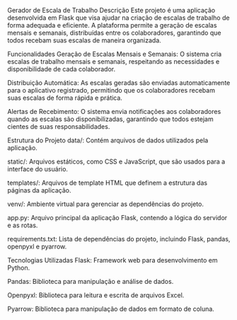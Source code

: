 Gerador de Escala de Trabalho
Descrição
Este projeto é uma aplicação desenvolvida em Flask que visa ajudar na criação de escalas de trabalho de forma adequada e eficiente. A plataforma permite a geração de escalas mensais e semanais, distribuídas entre os colaboradores, garantindo que todos recebam suas escalas de maneira organizada.

Funcionalidades
Geração de Escalas Mensais e Semanais: O sistema cria escalas de trabalho mensais e semanais, respeitando as necessidades e disponibilidade de cada colaborador.

Distribuição Automática: As escalas geradas são enviadas automaticamente para o aplicativo registrado, permitindo que os colaboradores recebam suas escalas de forma rápida e prática.

Alertas de Recebimento: O sistema envia notificações aos colaboradores quando as escalas são disponibilizadas, garantindo que todos estejam cientes de suas responsabilidades.

Estrutura do Projeto
data/: Contém arquivos de dados utilizados pela aplicação.

static/: Arquivos estáticos, como CSS e JavaScript, que são usados para a interface do usuário.

templates/: Arquivos de template HTML que definem a estrutura das páginas da aplicação.

venv/: Ambiente virtual para gerenciar as dependências do projeto.

app.py: Arquivo principal da aplicação Flask, contendo a lógica do servidor e as rotas.

requirements.txt: Lista de dependências do projeto, incluindo Flask, pandas, openpyxl e pyarrow.

Tecnologias Utilizadas
Flask: Framework web para desenvolvimento em Python.

Pandas: Biblioteca para manipulação e análise de dados.

Openpyxl: Biblioteca para leitura e escrita de arquivos Excel.

Pyarrow: Biblioteca para manipulação de dados em formato de coluna.
